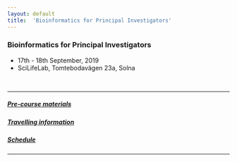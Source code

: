 ```yaml
---
layout: default
title:  'Bioinformatics for Principal Investigators'
---
```


### Bioinformatics for Principal Investigators
- 17th - 18th September, 2019
- SciLifeLab, Tomtebodavägen 23a, Solna

<br/>

----------

##### [Pre-course materials](precourse.md)
##### [Travelling information](travel.md)
##### [Schedule](schedule.md)

-----------
